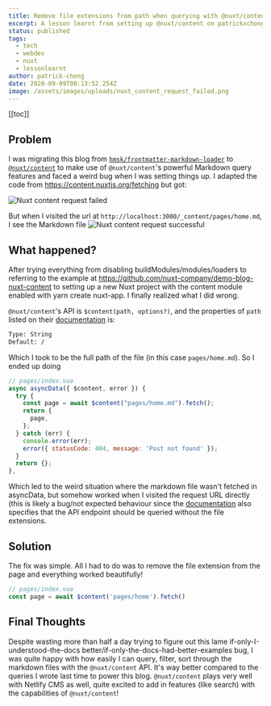 ```yaml
---
title: Remove file extensions from path when querying with @nuxt/content
excerpt: A lesson learnt from setting up @nuxt/content on patrickxchong.com
status: published
tags:
  - tech
  - webdev
  - nuxt
  - lessonlearnt
author: patrick-chong
date: 2020-09-09T08:13:52.254Z
image: /assets/images/uploads/nuxt_content_request_failed.png
---
```


[[toc]]

## Problem

I was migrating this blog from [`hmsk/frontmatter-markdown-loader`](https://github.com/hmsk/frontmatter-markdown-loader) to [`@nuxt/content`](https://github.com/nuxt/content) to make use of `@nuxt/content`'s powerful Markdown query features and faced a weird bug when I was setting things up. I adapted the code from https://content.nuxtjs.org/fetching but got:

![Nuxt content request failed](/assets/images/uploads/nuxt_content_request_failed.png)


But when I visited the url at `http://localhost:3000/_content/pages/home.md`, I see the Markdown file
![Nuxt content request successful](/assets/images/uploads/nuxt_content_request_successful.png)

## What happened?

After trying everything from disabling buildModules/modules/loaders to referring to the example at https://github.com/nuxt-company/demo-blog-nuxt-content to setting up a new Nuxt project with the content module enabled with yarn create nuxt-app. I finally realized what I did wrong.

`@nuxt/content`'s API is `$content(path, options?)`, and the properties of `path` listed on their [documentation](https://content.nuxtjs.org/fetching#contentpath-options) is:

```txt
Type: String
Default: /
```

Which I took to be the full path of the file (in this case `pages/home.md`). So I ended up doing

```js
// pages/index.vue
async asyncData({ $content, error }) {
  try {
    const page = await $content("pages/home.md").fetch();
    return {
      page,
    };
  } catch (err) {
    console.error(err);
    error({ statusCode: 404, message: 'Post not found' });
  }
  return {};
},
```

Which led to the weird situation where the markdown file wasn't fetched in asyncData, but somehow worked when I visited the request URL directly (this is likely a bug/not expected behaviour since the [documentation](https://content.nuxtjs.org/advanced#api-endpoint) also specifies that the API endpoint should be queried without the file extensions.

## Solution

The fix was simple. All I had to do was to remove the file extension from the page and everything worked beautifully!

```js
// pages/index.vue
const page = await $content('pages/home').fetch()
```

## Final Thoughts

Despite wasting more than half a day trying to figure out this lame if-only-I-understood-the-docs better/if-only-the-docs-had-better-examples bug, I was quite happy with how easily I can query, filter, sort through the markdown files with the `@nuxt/content` API. It's way better compared to the queries I wrote last time to power this blog. `@nuxt/content` plays very well with Netlify CMS as well, quite excited to add in features (like search) with the capabilities of `@nuxt/content`!

